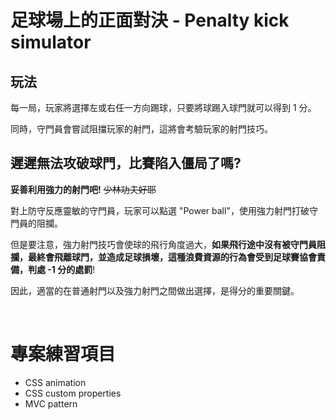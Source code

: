 # **足球場上的正面對決 - Penalty kick simulator**

## 玩法

每一局，玩家將選擇左或右任一方向踢球，只要將球踢入球門就可以得到 1 分。

同時，守門員會嘗試阻擋玩家的射門，這將會考驗玩家的射門技巧。
<br/>


## 遲遲無法攻破球門，比賽陷入僵局了嗎?

**妥善利用強力的射門吧!** ~~少林功夫好耶~~

對上防守反應靈敏的守門員，玩家可以點選 "Power ball"，使用強力射門打破守門員的阻攔。

但是要注意，強力射門技巧會使球的飛行角度過大，**如果飛行途中沒有被守門員阻攔，最終會飛離球門，並造成足球損壞，這種浪費資源的行為會受到足球賽協會責備，判處 -1 分的處罰**!

因此，適當的在普通射門以及強力射門之間做出選擇，是得分的重要關鍵。

<br/>

# 專案練習項目

- CSS animation
- CSS custom properties
- MVC pattern